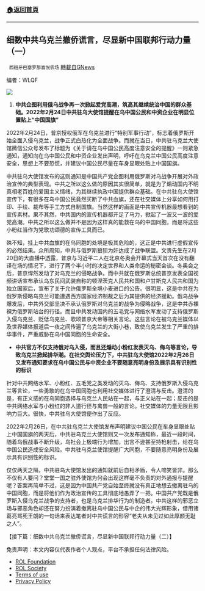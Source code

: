 ###  [:house:返回首頁](https://github.com/ourhimalayas/txt)
---


## 细数中共乌克兰撤侨谎言，尽显新中国联邦行动力量（一）
` 西班牙巴塞罗那喜悦农场` [轉載自GNews](https://gnews.org/zh-hans/2140503/)

编者：WLQF

![](https://assets.gnews.org/wp-content/uploads/2022/03/image-1050-edited.png)

1. **中共企图利用俄乌战争再一次掀起爱党高潮，筑高其继续统治中国的群众基础。2022年2月24日中共驻乌大使馆提醒在乌中国公民和中资企业在明显位置贴上“中国国旗”**


2022年2月24日，普京授权俄军在乌克兰进行“特别军事行动”，标志着俄罗斯开始全面入侵乌克兰，战争正式白热化为全面战争。而就在当日，中共驻乌克兰大使馆微信公众号发布了标题为《关于请在乌中国公民高度注意安全的提醒》一则紧急通知，通知向在乌中国公民和中资企业发出声明，呼吁在乌克兰中国公民高度注意安全，思想上不要恐慌，并建议中国公民尽量在车身显眼处贴上中国国旗。

中共驻乌大使馆发布的这则通知是中国共产党企图利用俄罗斯对乌战争开展对外政治宣传的典型表现。中共之所以这么做的原因其实很简单，就是为了煽动国内不明真相老百姓的爱国主义情绪，为其继续执政中国提供群众基础。在中共驻乌大使馆宣传下，有很多在乌中国公民竟然买断了中共血旗，还在社交媒体上分享如何用打印、手绘、裁布等手工方式自制国旗。当然这样的画面是中共宣传机器最想看到的宣传素材。果不其然，中共国内的宣传机器都开足了马力，掀起了一波又一波的爱党高潮。中共之所以这么做并不是因为这样真的能救在乌的中国同胞，而是将这些小粉红当作为党歌功颂德的宣传工具而已。

殊不知，挂上中共血旗的在乌同胞的处境是极其危险的，这正是中共进行虚假宣传的必然结果。众所周知，中共与俄罗斯狼狈为奸达成了战争联盟。文贵先生在2月20日的大直播中透露，普京与习近平二人在北京冬奥会开幕式当天首次在没有翻译在场的情况下，进行了两个半小时的决定世界和人类命运的秘密会谈。冬奥会之后，普京悍然发动了对乌克兰的侵略战争。而中共就在俄罗斯总统普京发表全国视频讲话宣布承认乌东民间武装自称的顿涅茨克人民共和国和卢甘斯克人民共和国为独立国家后，宣布了关于允许俄罗斯全境小麦进口的公告。很明显，这是中共在为俄罗斯侵略乌克兰可能遭遇西方国家经济制裁之后为其提供的经济援助。俄乌战争爆发后，中共外交部坚决不承认俄罗斯对乌克兰的战争为侵略战争，这是中共赤裸裸为俄罗斯站台的行径。而且中共发动国内的五毛党与网络水军发动了支持俄罗斯入侵乌克兰、贬低乌克兰、歌颂普京大帝等相关言论。这些言论在被乌克兰媒体以及世界媒体报道后一夜之间传遍了乌克兰的大街小巷，致使乌克兰发生了严重的排华事件，严重威胁在乌中国同胞的生命安全。

- **中共官方不仅支持俄对乌入侵，而且还煽动小粉红发表灭乌、侮乌等言论，导致乌克兰掀起排华潮。在社交舆论压力下，中共驻乌大使馆2022年2月26日又发布通知要求在乌中国公民与中资企业不要随意亮明身份及展示具有识别性的标识**


针对中共网络水军、小粉红、五毛党之类发动的灭乌、侮乌、支持俄罗斯入侵乌克兰等言论，一些勇敢的在乌中国同胞也利用社交媒体进行了澄清与反击。澄清的是，有正义感的在乌同胞选择与乌克兰人民站在一起，与正义站在一起；反击的是中共网络水军与小粉红的非人道行径与禽兽一般的言论。社交媒体的力量无限且影响力巨大。很快，中共驻乌大使馆便作出了反应。

2022年2月26日，在中共驻乌克兰大使馆发布声明建议中国公民在车身显眼处贴上中国国旗的两天后，中共驻乌克兰大使馆则又一次发布通知称，最近一段时间，随着乌俄战事不断升级，乌社会上极端行为增加，出言不逊甚至持枪射击，给在乌中国公民造成安全风险。中共驻乌克兰使馆提醒广大同胞，不要随意亮明身份及展示具有识别性的标识。

仅仅两天之隔，中共驻乌大使馆发出的通知就前后自相矛盾，令人啼笑皆非。那么不仅有人要问？堂堂一国之驻外使馆为何会出现这样毫不负责的对外通报与提醒呢？答案再简单不过，这是因为中国共产党自始至终就没有真正地想去撤离驻乌的中国同胞，而是将他们作为政治宣传的工具彻底地愚弄了一把。中国共产党既是俄罗斯入侵乌克兰战争的支持者，也是乌克兰排华行为的制造者。中共这样的邪恶立场与邪恶角色却还在努力扮演着撤离驻乌中国公民与中企的伟大光辉形象，借用诸葛亮骂死王朗的一句话来表达笔者对中共谎言的形容“老夫从未见过如此厚颜无耻之人”。

【接下篇：细数中共乌克兰撤侨谎言，尽显新中国联邦行动力量（二）】

 

免责声明：本文内容仅代表作者个人观点，平台不承担任何法律风险。

- [ROL Foundation](https://rolfoundation.org/)
- [ROL Society](https://rolsociety.org/)
- [Terms of use](https://gnews.org/terms-of-use-3/)
- [Privacy Policy](https://gnews.org/privacy-policy/)
